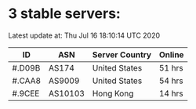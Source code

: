 # 3 stable servers:

Latest update at: Thu Jul 16 18:10:14 UTC 2020

| ID | ASN | Server Country | Online |
| -- | --- | -------------- | ------ |
| #.D09B | AS174 | United States | 51 hrs |
| #.CAA8 | AS9009 | United States | 54 hrs |
| #.9CEE | AS10103 | Hong Kong | 14 hrs |

